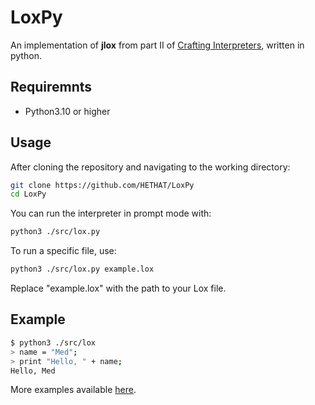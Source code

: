 # LoxPy

An implementation of **jlox** from part II of [Crafting Interpreters](https://www.craftinginterpreters.com/), written in python.

## Requiremnts

- Python3.10 or higher

## Usage

After cloning the repository and navigating to the working directory:

```bash
git clone https://github.com/HETHAT/LoxPy
cd LoxPy
```

You can run the interpreter in prompt mode with:

```bash
python3 ./src/lox.py
```

To run a specific file, use:

```bash
python3 ./src/lox.py example.lox
```

Replace "example.lox" with the path to your Lox file.

## Example

```bash
$ python3 ./src/lox
> name = "Med";
> print "Hello, " + name;
Hello, Med
```

More examples available [here](/examples).
